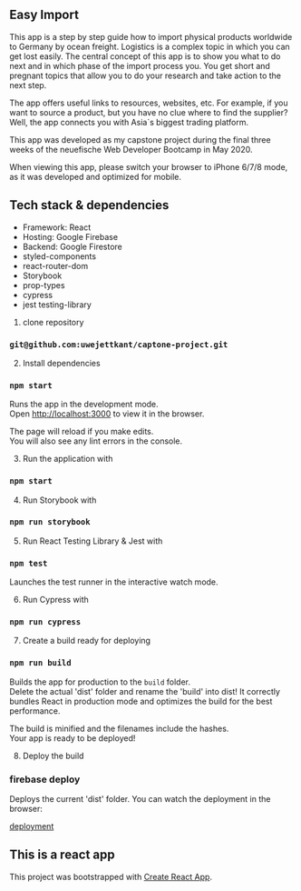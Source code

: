 
## Easy Import

This app is a step by step guide how to import physical products worldwide to Germany by ocean freight. Logistics is a complex topic in which you can get lost easily. The central concept of this app is to show you what to do next and in which phase of the import process you. You get short and pregnant topics that allow you to do your research and take action to the next step. 

The app offers useful links to resources, websites, etc. For example, if you want to source a product, but you have no clue where to find the supplier? Well, the app connects you with Asia`s biggest trading platform. 

This app was developed as my capstone project during the final three weeks of the neuefische Web Developer Bootcamp in May 2020.

When viewing this app, please switch your browser to iPhone 6/7/8 mode, as it was developed and optimized for mobile.


## Tech stack & dependencies 

- Framework: React
- Hosting: Google Firebase
- Backend: Google Firestore
- styled-components
- react-router-dom
- Storybook
- prop-types
- cypress
- jest testing-library 



1. clone repository 

### `git@github.com:uwejettkant/captone-project.git`

2. Install dependencies

### `npm start`

Runs the app in the development mode.<br />
Open [http://localhost:3000](http://localhost:3000) to view it in the browser.

The page will reload if you make edits.<br />
You will also see any lint errors in the console.

3. Run the application with

### `npm start`

4. Run Storybook with

### `npm run storybook`

5. Run React Testing Library & Jest with

### `npm test`

Launches the test runner in the interactive watch mode.<br />

6. Run Cypress with

### `npm run cypress`

7. Create a build ready for deploying

### `npm run build`

Builds the app for production to the `build` folder.<br />
Delete the actual 'dist' folder and rename the 'build' into dist!
It correctly bundles React in production mode and optimizes the build for the best performance.

The build is minified and the filenames include the hashes.<br />
Your app is ready to be deployed!

8. Deploy the build

### firebase deploy

Deploys the current 'dist' folder. You can watch the deployment in the browser: 

[deployment](https://https://import-ganz-einfach-b9ac3.web.app/) 


## This is a react app

This project was bootstrapped with [Create React App](https://github.com/facebook/create-react-app).




